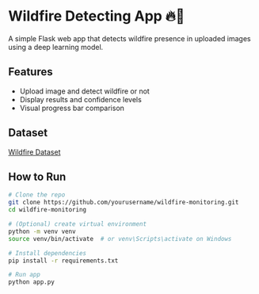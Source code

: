# Wildfire Detecting App 🔥🌲

A simple Flask web app that detects wildfire presence in uploaded images using a deep learning model.

## Features
- Upload image and detect wildfire or not
- Display results and confidence levels
- Visual progress bar comparison

## Dataset
[Wildfire Dataset](https://www.kaggle.com/datasets/abdelghaniaaba/wildfire-prediction-dataset)

## How to Run

```bash
# Clone the repo
git clone https://github.com/yourusername/wildfire-monitoring.git
cd wildfire-monitoring

# (Optional) create virtual environment
python -m venv venv
source venv/bin/activate  # or venv\Scripts\activate on Windows

# Install dependencies
pip install -r requirements.txt

# Run app
python app.py
